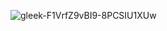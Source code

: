 

![gleek-F1VrfZ9vBI9-8PCSIU1XUw](https://github.com/hkinay/OdevUniversite/assets/50851256/7b2909aa-5b33-46cc-8318-cc103c6d1029)
